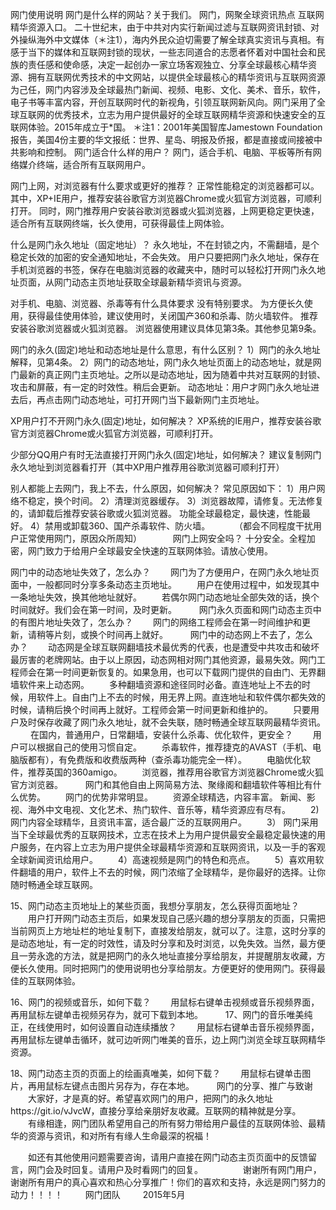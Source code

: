 网门使用说明
网门是什么样的网站？关于我们。
   网门，网聚全球资讯热点 互联网精华资源入口。
   二十世纪末，由于中共对内实行新闻过滤与互联网资讯封锁、对外操纵海外中文媒体（＊注1），海内外民众迫切需要了解全球真实资讯与真相。有感于当下的媒体和互联网封锁的现状，一些志同道合的志愿者怀着对中国社会和民族的责任感和使命感，决定一起创办一家立场客观独立、分享全球最核心精华资源、拥有互联网优秀技术的中文网站，以提供全球最核心的精华资讯与互联网资源为己任，网门内容涉及全球最热门新闻、视频、电影、文化、美术、音乐，软件，电子书等丰富内容，开创互联网时代的新视角，引领互联网新风向。网门采用了全球互联网的优秀技术，立志为用户提供最好的全球互联网精华资源和快速安全的互联网体验。2015年成立于*国。
＊注1：2001年美国智库Jamestown Foundation报告，美国4份主要的华文报纸：世界、星岛、明报及侨报，都是直接或间接被中共影响和控制。
网门适合什么样的用户？
   网门，适合手机、电脑、平板等所有网络媒介终端，适合所有互联网用户。

网门上网，对浏览器有什么要求或更好的推荐？
   正常性能稳定的浏览器都可以。
   其中，XP+IE用户，推荐安装谷歌官方浏览器Chrome或火狐官方浏览器，可顺利打开。
   同时，网门推荐用户安装谷歌浏览器或火狐浏览器，上网更稳定更快速，适合所有互联网终端，长久使用，可获得最佳上网体验。

什么是网门永久地址（固定地址）？
   永久地址，不在封锁之内，不需翻墙，是个稳定长效的加密的安全通知地址，不会失效。
   用户只要把网门永久地址，保存在手机浏览器的书签，保存在电脑浏览器的收藏夹中，随时可以轻松打开网门永久地址页面，从网门动态主页地址获取全球最新精华资讯与资源。

对手机、电脑、浏览器、杀毒等有什么具体要求
   没有特别要求。
   为方便长久使用，获得最佳使用体验，建议使用时，关闭国产360和杀毒、防火墙软件。
推荐安装谷歌浏览器或火狐浏览器。
   浏览器使用建议具体见第3条。其他参见第9条。
   
网门的永久(固定)地址和动态地址是什么意思，有什么区别？
   1）网门的永久地址解释，见第4条。
   2）网门的动态地址，网门永久地址页面上的动态地址，就是网门最新的真正网门主页地址。之所以是动态地址，因为随着中共对互联网的封锁、攻击和屏蔽，有一定的时效性。稍后会更新。
      动态地址：用户才网门永久地址进去后，再点击网门动态地址，可打开网门当下最新网门主页地址。

XP用户打不开网门永久(固定)地址，如何解决？
   XP系统的IE用户，推荐安装谷歌官方浏览器Chrome或火狐官方浏览器，可顺利打开。

少部分QQ用户有时无法直接打开网门永久(固定)地址，如何解决？
   建议复制网门永久地址到浏览器看打开（其中XP用户推荐用谷歌浏览器可顺利打开）

别人都能上去网门，我上不去，什么原因，如何解决？
   常见原因如下：
   1）用户网络不稳定，换个时间。
   2）清理浏览器缓存。
   3）浏览器故障，请修复。无法修复的，请卸载后推荐安装谷歌或火狐浏览器。
      功能全球最稳定，最快速，性能最好。
   4）禁用或卸载360、国产杀毒软件、防火墙。
　　　（都会不同程度干扰用户正常使用网门，原因众所周知）
　　　
网门上网安全吗？
   十分安全。全程加密，网门致力于给用户全球最安全快速的互联网体验。请放心使用。

网门中的动态地址失效了，怎么办？
　　网门为了方便用户，在网门永久地址页面中，一般都同时分享多条动态主页地址。
　　用户在使用过程中，如发现其中一条地址失效，换其他地址就好。
　　若偶尔网门动态地址全部失效的话，换个时间就好。我们会在第一时间，及时更新。
　　
网门永久页面和网门动态主页中的有图片地址失效了，怎么办？
　　网门的网络工程师会在第一时间维护和更新，请稍等片刻，或换个时间再上就好。
　　
网门中的动态网上不去了，怎么办？
　　动态网是全球互联网翻墙技术最优秀的代表，也是遭受中共攻击和破坏最厉害的老牌网站。由于以上原因，动态网相对网门其他资源，最易失效。网门工程师会在第一时间更新恢复的。如果急用，也可以下载网门提供的自由门、无界翻墙软件来上动态网。
　　多种翻墙资源和途径同时必备。直连地址上不去的时候，用软件上。自由门上不去的时候，用无界上网。直连地址和软件偶尔都失效的时候，请稍后换个时间再上就好。工程师会第一时间更新和维护的。
　　只要用户及时保存收藏了网门永久地址，就不会失联，随时畅通全球互联网最精华资讯。
　　
在国内，普通用户，日常翻墙，安装什么杀毒、优化软件，更安全？
　　用户可以根据自己的使用习惯自定。
　　杀毒软件，推荐捷克的AVAST（手机、电脑版都有），有免费版和收费版两种（查杀毒功能完全一样）。
　　电脑优化软件，推荐英国的360amigo。
　　浏览器，推荐用谷歌官方浏览器Chrome或火狐官方浏览器。
　　
网门和其他自由上网简易方法、聚缘阁和翻墙软件等相比有什么优势。
　　网门的优势非常明显。
　　资源全球精选，内容丰富。
       新闻、影视、海外中文电视、文化艺术、热门软件、音乐等，精华资源应有尽有。
　　2)  网门内容全球精华，且资讯丰富，适合最广泛的互联网用户。
　　3） 网门采用当下全球最优秀的互联网技术，立志在技术上为用户提供最安全最稳定最快速的用户服务，在内容上立志为用户提供全球最精华资源和互联网资讯，以及一手的客观全球新闻资讯给用户。
　　4）高速视频是网门的特色和亮点。
　　5）喜欢用软件翻墙的用户，软件上不去的时候，网门浓缩了全球精华，是你最好的选择。让你随时畅通全球互联网。

15、网门动态主页地址上的某些页面，我想分享朋友，怎么获得页面地址？
　　用户打开网门动态主页后，如果发现自己感兴趣的想分享朋友的页面，只需把当前网页上方地址栏的地址复制下，直接发给朋友，就可以了。注意，这时分享的是动态地址，有一定的时效性，请及时分享和及时浏览，以免失效。当然，最方便且一劳永逸的方法，就是把网门的永久地址直接分享给朋友，并提醒朋友收藏，方便长久使用。同时把网门的使用说明也分享给朋友。方便更好的使用网门。获得最佳的互联网体验。

16、网门的视频或音乐，如何下载？
　　用鼠标右键单击视频或音乐视频界面，再用鼠标左键单击视频另存为，就可下载到本地。
　　
17、网门的音乐唯美纯正，在线使用时，如何设置自动连续播放？
　　用鼠标右键单击音乐视频界面，再用鼠标左键单击循环，就可边听网门唯美的音乐，边上网门浏览全球互联网精华资源。

18、网门动态主页的页面上的绘画真唯美，如何下载？
　　用鼠标右键单击图片，再用鼠标左键点击图片另存为，存在本地。
　　
网门的分享、推广与致谢
　　大家好，才是真的好。希望喜欢网门的用户，把网门的永久地址https://git.io/vJvcW，直接分享给亲朋好友收藏。互联网的精神就是分享。
　　有缘相逢，网门团队希望用自己的所有努力带给用户最佳的互联网体验、最精华的资源与资讯，和对所有有缘人生命最深的祝福！

　　如还有其他使用问题需要咨询，请用户直接在网门动态主页页面中的反馈留言，网门会及时回复。请用户及时看网门的回复。
　　
　　谢谢所有网门用户，谢谢所有用户的真心喜欢和热心分享推广！你们的喜欢和支持，永远是网门努力的动力！！！！
　　                                                   网门团队
　　                                                   2015年5月
